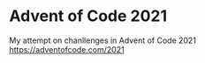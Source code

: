 # Advent of Code 2021

My attempt on chanllenges in Advent of Code 2021 https://adventofcode.com/2021
